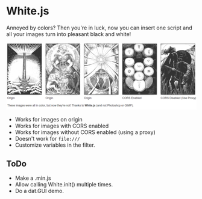 # White.js

Annoyed by colors? Then you're in luck, now you can insert one script and all your images turn into pleasant black and white!

![](screen_shot.png)

- Works for images on origin
- Works for images with CORS enabled
- Works for images without CORS enabled (using a proxy)
- Doesn't work for `file:///`
- Customize variables in the filter.

## ToDo

- Make a .min.js
- Allow calling White.init() multiple times.
- Do a dat.GUI demo.
